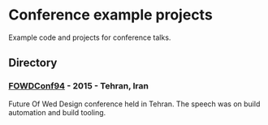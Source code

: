 # Conference example projects

Example code and projects for conference talks.

## Directory

### [FOWDConf94](tree/master/2015-FOWDConf94) - 2015 - Tehran, Iran

Future Of Wed Design conference held in Tehran. The speech was on build automation and build tooling.
